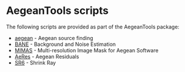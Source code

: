 # AegeanTools scripts 

The following scripts are provided as part of the AegeanTools package:

- [aegean](includes/aegean) - Aegean source finding
- [BANE](includes/BANE) - Background and Noise Estimation
- [MIMAS](includes/MIMAS) - Multi-resolution Image Mask for Aegean Software
- [AeRes](includes/AeRes) - Aegean Residuals
- [SR6](includes/SR6) - Shrink Ray
